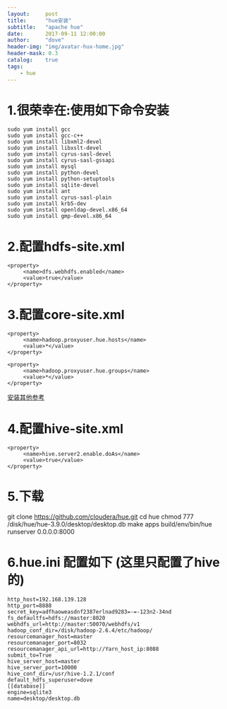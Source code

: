 ```yaml
---
layout:     post
title:      "hue安装"	
subtitle:   "apache hue"			
date:       2017-09-11 12:00:00
author:     "dove"
header-img: "img/avatar-hux-home.jpg"  
header-mask: 0.3
catalog:    true
tags:
    - hue
---
```



# 1.很荣幸在:使用如下命令安装
	sudo yum install gcc
	sudo yum install gcc-c++
	sudo yum install libxml2-devel
	sudo yum install libxslt-devel
	sudo yum install cyrus-sasl-devel
	sudo yum install cyrus-sasl-gssapi
	sudo yum install mysql
	sudo yum install python-devel
	sudo yum install python-setuptools
	sudo yum install sqlite-devel
	sudo yum install ant
	sudo yum install cyrus-sasl-plain
	sudo yum install krb5-dev
	sudo yum install openldap-devel.x86_64
	sudo yum install gmp-devel.x86_64


# 2.配置hdfs-site.xml
	<property>
		 <name>dfs.webhdfs.enabled</name>
		 <value>true</value>
	</property>

# 3.配置core-site.xml
	<property>
		 <name>hadoop.proxyuser.hue.hosts</name>
		 <value>*</value>
	</property>
	 
	<property>
		 <name>hadoop.proxyuser.hue.groups</name>
		 <value>*</value>
	</property>

[安装其他参考](https://docs.hortonworks.com/HDPDocuments/HDP2/HDP-2.3.4/bk_installing_manually_book/content/configure_hdp_hue.html)


# 4.配置hive-site.xml
	<property>
		 <name>hive.server2.enable.doAs</name>
		 <value>true</value>
	</property>

# 5.下载
git clone https://github.com/cloudera/hue.git
cd hue
chmod 777 /disk/hue/hue-3.9.0/desktop/desktop.db
make apps
build/env/bin/hue runserver 0.0.0.0:8000

# 6.hue.ini 配置如下  (这里只配置了hive的)
	http_host=192.168.139.128
	http_port=8888
	secret_key=adfhaoweasdnf2387erlnad9283=-=-123n2-34nd
	fs_defaultfs=hdfs://master:8020
	webhdfs_url=http://master:50070/webhdfs/v1
	hadoop_conf_dir=/disk/hadoop-2.6.4/etc/hadoop/
	resourcemanager_host=master
	resourcemanager_port=8032
	resourcemanager_api_url=http://Yarn_host_ip:8088
	submit_to=True
	hive_server_host=master
	hive_server_port=10000
	hive_conf_dir=/usr/hive-1.2.1/conf
	default_hdfs_superuser=dove
	[[database]]
	engine=sqlite3
	name=desktop/desktop.db

